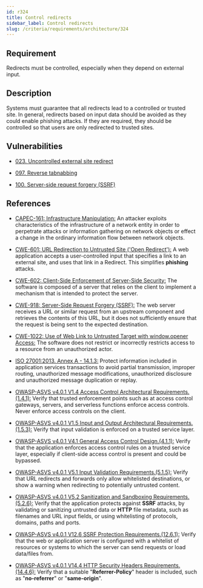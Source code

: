 ```yaml
---
id: r324
title: Control redirects
sidebar_label: Control redirects
slug: /criteria/requirements/architecture/324
---
```


## Requirement

Redirects must be controlled,
especially when they depend on external input.

## Description

Systems must guarantee that all redirects
lead to a controlled or trusted site.
In general,
redirects based on input data
should be avoided as they could enable
phishing attacks. 
If they are required,
they should be controlled
so that users are only redirected to trusted sites.

## Vulnerabilities

- [023. Uncontrolled external site redirect](/criteria/vulnerabilities/023)

- [097. Reverse tabnabbing](/criteria/vulnerabilities/097)

- [100. Server-side request forgery (SSRF)](/criteria/vulnerabilities/100)

## References

- [CAPEC-161: Infrastructure Manipulation:](https://capec.mitre.org/data/definitions/161.html)
An attacker exploits characteristics
of the infrastructure of a network entity
in order to perpetrate attacks
or information gathering on network objects
or effect a change in the ordinary information flow
between network objects.

- [CWE-601: URL Redirection to Untrusted Site ('Open Redirect'):](https://cwe.mitre.org/data/definitions/601.html)
A web application accepts a user-controlled input
that specifies a link
to an external site,
and uses that link in a Redirect.
This simplifies **phishing** attacks.

- [CWE-602: Client-Side Enforcement of Server-Side Security:](https://cwe.mitre.org/data/definitions/602.html)
The software is composed of a server
that relies on the client
to implement a mechanism
that is intended to protect the server.

- [CWE-918: Server-Side Request Forgery (SSRF):](https://cwe.mitre.org/data/definitions/918.html)
The web server receives a URL
or similar request from an upstream component
and retrieves the contents of this URL,
but it does not sufficiently ensure that
the request is being sent to the expected destination.

- [CWE-1022: Use of Web Link to Untrusted Target with window.opener Access:](https://cwe.mitre.org/data/definitions/1022.html)
The software does not restrict
or incorrectly restricts access
to a resource from an unauthorized actor.

- [ISO 27001:2013. Annex A - 14.1.3:](https://www.iso.org/obp/ui/#iso:std:54534:en)
Protect information included in application services transactions
to avoid partial transmission,
improper routing,
unauthorized message modifications,
unauthorized disclosure
and unauthorized message duplication or replay.

- [OWASP-ASVS v4.0.1 V1.4 Access Control Architectural Requirements.(1.4.1):](https://owasp.org/www-pdf-archive/OWASP_Application_Security_Verification_Standard_4.0-en.pdf)
Verify that trusted enforcement points
such as at access control gateways,
servers, and serverless functions enforce access controls.
Never enforce access controls on the client.

- [OWASP-ASVS v4.0.1 V1.5 Input and Output Architectural Requirements.(1.5.3):](https://owasp.org/www-pdf-archive/OWASP_Application_Security_Verification_Standard_4.0-en.pdf)
Verify that input validation
is enforced on a trusted service layer.

- [OWASP-ASVS v4.0.1 V4.1 General Access Control Design.(4.1.1):](https://owasp.org/www-pdf-archive/OWASP_Application_Security_Verification_Standard_4.0-en.pdf)
Verify that the application
enforces access control rules
on a trusted service layer,
especially if client-side access control
is present and could be bypassed.

- [OWASP-ASVS v4.0.1 V5.1 Input Validation Requirements.(5.1.5):](https://owasp.org/www-pdf-archive/OWASP_Application_Security_Verification_Standard_4.0-en.pdf)
Verify that URL redirects
and forwards only allow whitelisted destinations,
or show a warning when redirecting
to potentially untrusted content.

- [OWASP-ASVS v4.0.1 V5.2 Sanitization and Sandboxing Requirements.(5.2.6):](https://owasp.org/www-pdf-archive/OWASP_Application_Security_Verification_Standard_4.0-en.pdf)
Verify that the application protects against **SSRF** attacks,
by validating or sanitizing untrusted data
or **HTTP** file metadata,
such as filenames and URL input fields,
or using whitelisting of protocols,
domains, paths and ports.

- [OWASP-ASVS v4.0.1 V12.6 SSRF Protection Requirements.(12.6.1):](https://owasp.org/www-pdf-archive/OWASP_Application_Security_Verification_Standard_4.0-en.pdf)
Verify that the web
or application server is configured
with a whitelist of resources
or systems to which the server can send requests
or load data/files from.

- [OWASP-ASVS v4.0.1 V14.4 HTTP Security Headers Requirements.(14.4.6):](https://owasp.org/www-pdf-archive/OWASP_Application_Security_Verification_Standard_4.0-en.pdf)
Verify that a suitable "**Referrer-Policy**"
header is included,
such as "**no-referrer**" or "**same-origin**".
